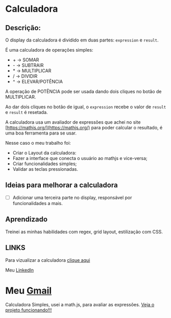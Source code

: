 # Calculadora

## Descrição:

O display da calculadora é dividido em duas partes: `expression` e `result`.

É uma calculadora de operações simples:
-  \+  → SOMAR
-  \-  → SUBTRAIR
-  \* → MULTIPLICAR
-  / → DIVIDIR
-  ^ → ELEVAR/POTÊNCIA

A operação de POTÊNCIA pode ser usada dando dois cliques no  botão de MULTIPLICAR.

Ao dar dois cliques no botão de igual, o `expression` recebe o valor de `result` e `result` é resetada.

A calculadora usa um avaliador de expressões que achei no site [https://mathjs.org/](https://mathjs.org/) para poder calcular o resultado, é uma boa ferramenta para se usar.

Nesse caso o meu trabalho foi:
- Criar o Layout da calculadora:
- Fazer a interface que conecta o usuário ao mathjs e vice-versa;
- Criar funcionalidades simples;
- Validar as teclas pressionadas.

## Ideias para melhorar a calculadora
- [ ] Adicionar uma terceira parte no display, responsável por funcionalidades a mais.

## Aprendizado
Treinei as minhas habilidades com regex, grid layout, estilização com CSS.

## LINKS

Para vizualizar a calculadora [clique aqui](https://bulovask.github.io/calculadora/)

Meu [LinkedIn](https://www.linkedin.com/in/ageu-assun%C3%A7%C3%A3o-9a2958203)

Meu [Gmail](mailto:ageuassuncaosimoesgalindo@gmail.com)
=======
Calculadora Simples, usei a math.js, para avaliar as expressões.
<a href="https://bulovask.github.io/calculadora/">Veja o projeto funcionando!!!</a>
